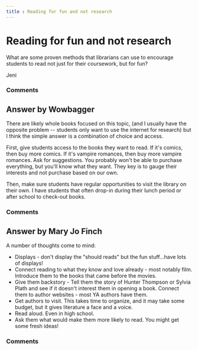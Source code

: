 ```yaml
---
title : Reading for fun and not research
---
```

Reading for fun and not research
=====================
What are some proven methods that librarians can use to encourage
students to read not just for their coursework, but for fun?

Jeni

### Comments ###


Answer by Wowbagger
----------------
There are likely whole books focused on this topic, (and I usually have
the opposite problem -- students only want to use the internet for
research) but I think the simple answer is a combination of choice and
access.

First, give students access to the books they want to read. If it's
comics, then buy more comics. If it's vampire romances, then buy more
vampire romances. Ask for suggestions. You probably won't be able to
purchase everything, but you'll know what they want. They key is to
gauge their interests and not purchase based on our own.

Then, make sure students have regular opportunities to visit the library
on their own. I have students that often drop-in during their lunch
period or after school to check-out books.

### Comments ###

Answer by Mary Jo Finch
----------------
A number of thoughts come to mind:

-   Displays - don't display the "should reads" but the fun stuff...have
    lots of displays!
-   Connect reading to what they know and love already - most notably
    film. Introduce them to the books that came before the movies.
-   Give them backstory - Tell them the story of Hunter Thompson or
    Sylvia Plath and see if it doesn't interest them in opening a book.
    Connect them to author websites - most YA authors have them.
-   Get authors to visit. This takes time to organize, and it may take
    some budget, but it gives literature a face and a voice.
-   Read aloud. Even in high school.
-   Ask them what would make them more likely to read. You might get
    some fresh ideas!


### Comments ###

